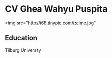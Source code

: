 CV Ghea Wahyu Puspita
=====================



<img src="http://i68.tinypic.com/izclme.jpg"



Education
---------
Tilburg University
